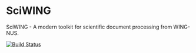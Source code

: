 # SciWING
SciWING -  A modern toolkit for scientific document processing from WING-NUS.

[![Build Status](https://travis-ci.com/abhinavkashyap/sciwing.svg?token=AShdNBksk5K9Pxg45w3H&branch=master)](https://travis-ci.com/abhinavkashyap/sciwing)
